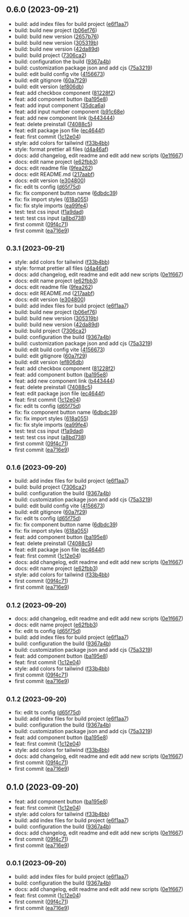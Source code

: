 ## 0.6.0 (2023-09-21)

* build: add index files for build project ([e6f1aa7](https://github.com/maxim-abro/mm-ui/commit/e6f1aa7))
* build: build new project ([b06ef76](https://github.com/maxim-abro/mm-ui/commit/b06ef76))
* build: build new version ([2657b76](https://github.com/maxim-abro/mm-ui/commit/2657b76))
* build: build new version ([305319b](https://github.com/maxim-abro/mm-ui/commit/305319b))
* build: build new version ([42da89d](https://github.com/maxim-abro/mm-ui/commit/42da89d))
* build: build project ([7306ca2](https://github.com/maxim-abro/mm-ui/commit/7306ca2))
* build: configuration the build ([9367a4b](https://github.com/maxim-abro/mm-ui/commit/9367a4b))
* build: customization package json and add cjs ([75a3219](https://github.com/maxim-abro/mm-ui/commit/75a3219))
* build: edit build config vite ([4156673](https://github.com/maxim-abro/mm-ui/commit/4156673))
* build: edit gitignore ([60a7f29](https://github.com/maxim-abro/mm-ui/commit/60a7f29))
* build: edit version ([ef806db](https://github.com/maxim-abro/mm-ui/commit/ef806db))
* feat: add checkbox component ([81228f2](https://github.com/maxim-abro/mm-ui/commit/81228f2))
* feat: add component button ([ba195e8](https://github.com/maxim-abro/mm-ui/commit/ba195e8))
* feat: add input component ([35dca6a](https://github.com/maxim-abro/mm-ui/commit/35dca6a))
* feat: add input number component ([b91c68e](https://github.com/maxim-abro/mm-ui/commit/b91c68e))
* feat: add new component link ([b443444](https://github.com/maxim-abro/mm-ui/commit/b443444))
* feat: delete preinstall ([74088c5](https://github.com/maxim-abro/mm-ui/commit/74088c5))
* feat: edit package json file ([ec4644f](https://github.com/maxim-abro/mm-ui/commit/ec4644f))
* feat: first commit ([1c12e04](https://github.com/maxim-abro/mm-ui/commit/1c12e04))
* style: add colors for tailwind ([f33b4bb](https://github.com/maxim-abro/mm-ui/commit/f33b4bb))
* style: format prettier all files ([d4a46af](https://github.com/maxim-abro/mm-ui/commit/d4a46af))
* docs: add changelog, edit readme and edit add new scripts ([0e1f667](https://github.com/maxim-abro/mm-ui/commit/0e1f667))
* docs: edit name project ([e62fbb3](https://github.com/maxim-abro/mm-ui/commit/e62fbb3))
* docs: edit readme file ([9fea262](https://github.com/maxim-abro/mm-ui/commit/9fea262))
* docs: edit README.md ([217aabf](https://github.com/maxim-abro/mm-ui/commit/217aabf))
* docs: edit version ([e304800](https://github.com/maxim-abro/mm-ui/commit/e304800))
* fix: edit ts config ([d65f75d](https://github.com/maxim-abro/mm-ui/commit/d65f75d))
* fix: fix component button name ([6dbdc39](https://github.com/maxim-abro/mm-ui/commit/6dbdc39))
* fix: fix import styles ([618a055](https://github.com/maxim-abro/mm-ui/commit/618a055))
* fix: fix style imports ([ea99fe4](https://github.com/maxim-abro/mm-ui/commit/ea99fe4))
* test: test css input ([f1a9dad](https://github.com/maxim-abro/mm-ui/commit/f1a9dad))
* test: test css input ([a8bd738](https://github.com/maxim-abro/mm-ui/commit/a8bd738))
* first commit ([09f4c71](https://github.com/maxim-abro/mm-ui/commit/09f4c71))
* first commit ([ea716e9](https://github.com/maxim-abro/mm-ui/commit/ea716e9))



## <small>0.3.1 (2023-09-21)</small>

* style: add colors for tailwind ([f33b4bb](https://github.com/maxim-abro/mm-ui/commit/f33b4bb))
* style: format prettier all files ([d4a46af](https://github.com/maxim-abro/mm-ui/commit/d4a46af))
* docs: add changelog, edit readme and edit add new scripts ([0e1f667](https://github.com/maxim-abro/mm-ui/commit/0e1f667))
* docs: edit name project ([e62fbb3](https://github.com/maxim-abro/mm-ui/commit/e62fbb3))
* docs: edit readme file ([9fea262](https://github.com/maxim-abro/mm-ui/commit/9fea262))
* docs: edit README.md ([217aabf](https://github.com/maxim-abro/mm-ui/commit/217aabf))
* docs: edit version ([e304800](https://github.com/maxim-abro/mm-ui/commit/e304800))
* build: add index files for build project ([e6f1aa7](https://github.com/maxim-abro/mm-ui/commit/e6f1aa7))
* build: build new project ([b06ef76](https://github.com/maxim-abro/mm-ui/commit/b06ef76))
* build: build new version ([305319b](https://github.com/maxim-abro/mm-ui/commit/305319b))
* build: build new version ([42da89d](https://github.com/maxim-abro/mm-ui/commit/42da89d))
* build: build project ([7306ca2](https://github.com/maxim-abro/mm-ui/commit/7306ca2))
* build: configuration the build ([9367a4b](https://github.com/maxim-abro/mm-ui/commit/9367a4b))
* build: customization package json and add cjs ([75a3219](https://github.com/maxim-abro/mm-ui/commit/75a3219))
* build: edit build config vite ([4156673](https://github.com/maxim-abro/mm-ui/commit/4156673))
* build: edit gitignore ([60a7f29](https://github.com/maxim-abro/mm-ui/commit/60a7f29))
* build: edit version ([ef806db](https://github.com/maxim-abro/mm-ui/commit/ef806db))
* feat: add checkbox component ([81228f2](https://github.com/maxim-abro/mm-ui/commit/81228f2))
* feat: add component button ([ba195e8](https://github.com/maxim-abro/mm-ui/commit/ba195e8))
* feat: add new component link ([b443444](https://github.com/maxim-abro/mm-ui/commit/b443444))
* feat: delete preinstall ([74088c5](https://github.com/maxim-abro/mm-ui/commit/74088c5))
* feat: edit package json file ([ec4644f](https://github.com/maxim-abro/mm-ui/commit/ec4644f))
* feat: first commit ([1c12e04](https://github.com/maxim-abro/mm-ui/commit/1c12e04))
* fix: edit ts config ([d65f75d](https://github.com/maxim-abro/mm-ui/commit/d65f75d))
* fix: fix component button name ([6dbdc39](https://github.com/maxim-abro/mm-ui/commit/6dbdc39))
* fix: fix import styles ([618a055](https://github.com/maxim-abro/mm-ui/commit/618a055))
* fix: fix style imports ([ea99fe4](https://github.com/maxim-abro/mm-ui/commit/ea99fe4))
* test: test css input ([f1a9dad](https://github.com/maxim-abro/mm-ui/commit/f1a9dad))
* test: test css input ([a8bd738](https://github.com/maxim-abro/mm-ui/commit/a8bd738))
* first commit ([09f4c71](https://github.com/maxim-abro/mm-ui/commit/09f4c71))
* first commit ([ea716e9](https://github.com/maxim-abro/mm-ui/commit/ea716e9))



## <small>0.1.6 (2023-09-20)</small>

* build: add index files for build project ([e6f1aa7](https://github.com/maxim-abro/mm-ui/commit/e6f1aa7))
* build: build project ([7306ca2](https://github.com/maxim-abro/mm-ui/commit/7306ca2))
* build: configuration the build ([9367a4b](https://github.com/maxim-abro/mm-ui/commit/9367a4b))
* build: customization package json and add cjs ([75a3219](https://github.com/maxim-abro/mm-ui/commit/75a3219))
* build: edit build config vite ([4156673](https://github.com/maxim-abro/mm-ui/commit/4156673))
* build: edit gitignore ([60a7f29](https://github.com/maxim-abro/mm-ui/commit/60a7f29))
* fix: edit ts config ([d65f75d](https://github.com/maxim-abro/mm-ui/commit/d65f75d))
* fix: fix component button name ([6dbdc39](https://github.com/maxim-abro/mm-ui/commit/6dbdc39))
* fix: fix import styles ([618a055](https://github.com/maxim-abro/mm-ui/commit/618a055))
* feat: add component button ([ba195e8](https://github.com/maxim-abro/mm-ui/commit/ba195e8))
* feat: delete preinstall ([74088c5](https://github.com/maxim-abro/mm-ui/commit/74088c5))
* feat: edit package json file ([ec4644f](https://github.com/maxim-abro/mm-ui/commit/ec4644f))
* feat: first commit ([1c12e04](https://github.com/maxim-abro/mm-ui/commit/1c12e04))
* docs: add changelog, edit readme and edit add new scripts ([0e1f667](https://github.com/maxim-abro/mm-ui/commit/0e1f667))
* docs: edit name project ([e62fbb3](https://github.com/maxim-abro/mm-ui/commit/e62fbb3))
* style: add colors for tailwind ([f33b4bb](https://github.com/maxim-abro/mm-ui/commit/f33b4bb))
* first commit ([09f4c71](https://github.com/maxim-abro/mm-ui/commit/09f4c71))
* first commit ([ea716e9](https://github.com/maxim-abro/mm-ui/commit/ea716e9))



## <small>0.1.2 (2023-09-20)</small>

* docs: add changelog, edit readme and edit add new scripts ([0e1f667](https://github.com/maxim-abro/mm-ui/commit/0e1f667))
* docs: edit name project ([e62fbb3](https://github.com/maxim-abro/mm-ui/commit/e62fbb3))
* fix: edit ts config ([d65f75d](https://github.com/maxim-abro/mm-ui/commit/d65f75d))
* build: add index files for build project ([e6f1aa7](https://github.com/maxim-abro/mm-ui/commit/e6f1aa7))
* build: configuration the build ([9367a4b](https://github.com/maxim-abro/mm-ui/commit/9367a4b))
* build: customization package json and add cjs ([75a3219](https://github.com/maxim-abro/mm-ui/commit/75a3219))
* feat: add component button ([ba195e8](https://github.com/maxim-abro/mm-ui/commit/ba195e8))
* feat: first commit ([1c12e04](https://github.com/maxim-abro/mm-ui/commit/1c12e04))
* style: add colors for tailwind ([f33b4bb](https://github.com/maxim-abro/mm-ui/commit/f33b4bb))
* first commit ([09f4c71](https://github.com/maxim-abro/mm-ui/commit/09f4c71))
* first commit ([ea716e9](https://github.com/maxim-abro/mm-ui/commit/ea716e9))



## <small>0.1.2 (2023-09-20)</small>

* fix: edit ts config ([d65f75d](https://github.com/maxim-abro/mm-ui/commit/d65f75d))
* build: add index files for build project ([e6f1aa7](https://github.com/maxim-abro/mm-ui/commit/e6f1aa7))
* build: configuration the build ([9367a4b](https://github.com/maxim-abro/mm-ui/commit/9367a4b))
* build: customization package json and add cjs ([75a3219](https://github.com/maxim-abro/mm-ui/commit/75a3219))
* feat: add component button ([ba195e8](https://github.com/maxim-abro/mm-ui/commit/ba195e8))
* feat: first commit ([1c12e04](https://github.com/maxim-abro/mm-ui/commit/1c12e04))
* style: add colors for tailwind ([f33b4bb](https://github.com/maxim-abro/mm-ui/commit/f33b4bb))
* docs: add changelog, edit readme and edit add new scripts ([0e1f667](https://github.com/maxim-abro/mm-ui/commit/0e1f667))
* first commit ([09f4c71](https://github.com/maxim-abro/mm-ui/commit/09f4c71))
* first commit ([ea716e9](https://github.com/maxim-abro/mm-ui/commit/ea716e9))



## 0.1.0 (2023-09-20)

* feat: add component button ([ba195e8](https://github.com/maxim-abro/mm-ui/commit/ba195e8))
* feat: first commit ([1c12e04](https://github.com/maxim-abro/mm-ui/commit/1c12e04))
* style: add colors for tailwind ([f33b4bb](https://github.com/maxim-abro/mm-ui/commit/f33b4bb))
* build: add index files for build project ([e6f1aa7](https://github.com/maxim-abro/mm-ui/commit/e6f1aa7))
* build: configuration the build ([9367a4b](https://github.com/maxim-abro/mm-ui/commit/9367a4b))
* docs: add changelog, edit readme and edit add new scripts ([0e1f667](https://github.com/maxim-abro/mm-ui/commit/0e1f667))
* first commit ([09f4c71](https://github.com/maxim-abro/mm-ui/commit/09f4c71))
* first commit ([ea716e9](https://github.com/maxim-abro/mm-ui/commit/ea716e9))



## <small>0.0.1 (2023-09-20)</small>

* build: add index files for build project ([e6f1aa7](https://github.com/maxim-abro/mm-ui/commit/e6f1aa7))
* build: configuration the build ([9367a4b](https://github.com/maxim-abro/mm-ui/commit/9367a4b))
* docs: add changelog, edit readme and edit add new scripts ([0e1f667](https://github.com/maxim-abro/mm-ui/commit/0e1f667))
* feat: first commit ([1c12e04](https://github.com/maxim-abro/mm-ui/commit/1c12e04))
* first commit ([09f4c71](https://github.com/maxim-abro/mm-ui/commit/09f4c71))
* first commit ([ea716e9](https://github.com/maxim-abro/mm-ui/commit/ea716e9))



